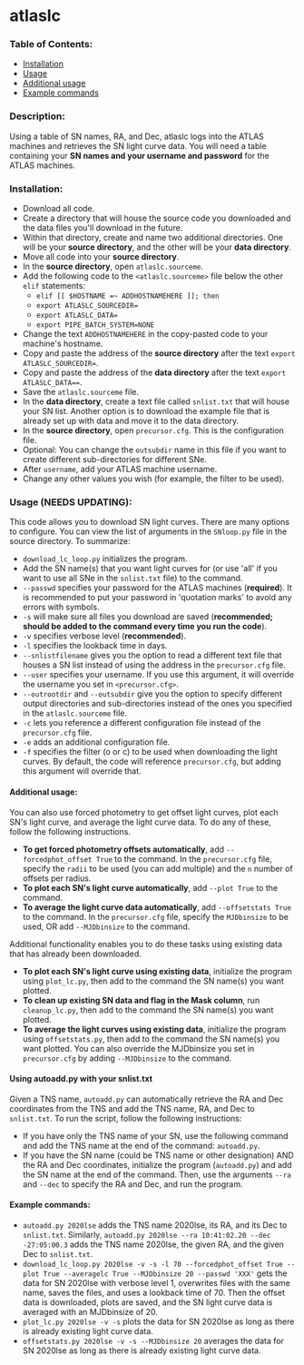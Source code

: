 # atlaslc

### Table of Contents:
* [Installation](#installation)
* [Usage](#usage)
* [Additional usage](#additional-usage)
* [Example commands](#example-commands)

### Description: 
Using a table of SN names, RA, and Dec, atlaslc logs into the ATLAS machines and retrieves the SN light curve data. You will need a table containing your **SN names and your username and password** for the ATLAS machines.

### Installation:
* Download all code.
* Create a directory that will house the source code you downloaded and the data files you'll download in the future.
* Within that directory, create and name two additional directories. One will be your **source directory**, and the other will be your **data directory**. 
* Move all code into your **source directory**.
* In the **source directory**, open `atlaslc.sourceme`.
* Add the following code to the `<atlaslc.sourceme>` file below the other `elif` statements: 
	* `elif [[ $HOSTNAME =~ ADDHOSTNAMEHERE ]]; then`
	* `export ATLASLC_SOURCEDIR=`
  * `export ATLASLC_DATA=`
  * `export PIPE_BATCH_SYSTEM=NONE`
* Change the text `ADDHOSTNAMEHERE` in the copy-pasted code to your machine's hostname.
* Copy and paste the address of the **source directory** after the text `export ATLASLC_SOURCEDIR=`.
* Copy and paste the address of the **data directory** after the text `export ATLASLC_DATA==`.
* Save the `atlaslc.sourceme` file.
* In the **data directory**, create a text file called `snlist.txt` that will house your SN list. Another option is to download the example file that is already set up with data and move it to the data directory.
* In the **source directory**, open `precursor.cfg`. This is the configuration file.
* Optional: You can change the `outsubdir` name in this file if you want to create different sub-directories for different SNe.
* After `username`, add your ATLAS machine username.
* Change any other values you wish (for example, the filter to be used).

### Usage (NEEDS UPDATING):
This code allows you to download SN light curves. There are many options to configure. You can view the list of arguments in the `SNloop.py` file in the source directory. To summarize:
* `download_lc_loop.py` initializes the program.
* Add the SN name(s) that you want light curves for (or use 'all' if you want to use all SNe in the `snlist.txt` file) to the command.
* `--passwd` specifies your password for the ATLAS machines (**required**). It is recommended to put your password in 'quotation marks' to avoid any errors with symbols.
* `-s` will make sure all files you download are saved (**recommended; should be added to the command every time you run the code**).
* `-v` specifies verbose level (**recommended**).
* `-l` specifies the lookback time in days.
* `--snlistfilename` gives you the option to read a different text file that houses a SN list instead of using the address in the `precursor.cfg` file.
* `--user` specifies your username. If you use this argument, it will override the username you set in `<precursor.cfg>`.
* `--outrootdir` and `--outsubdir` give you the option to specify different output directories and sub-directories instead of the ones you specified in the `atlaslc.sourceme` file.
* `-c` lets you reference a different configuration file instead of the `precursor.cfg` file.
* `-e` adds an additional configuration file.
* `-f` specifies the filter (o or c) to be used when downloading the light curves. By default, the code will reference `precursor.cfg`, but adding this argument will override that.

#### Additional usage:
You can also use forced photometry to get offset light curves, plot each SN's light curve, and average the light curve data. To do any of these, follow the following instructions.
* **To get forced photometry offsets automatically**, add `--forcedphot_offset True` to the command. In the `precursor.cfg` file, specify the `radii` to be used (you can add multiple) and the `n` number of offsets per radius.
* **To plot each SN's light curve automatically**, add `--plot True` to the command.
* **To average the light curve data automatically**, add `--offsetstats True` to the command. In the `precursor.cfg` file, specify the `MJDbinsize` to be used, OR add `--MJDbinsize` to the command.

Additional functionality enables you to do these tasks using existing data that has already been downloaded.
* **To plot each SN's light curve using existing data**, initialize the program using `plot_lc.py`, then add to the command the SN name(s) you want plotted.
* **To clean up existing SN data and flag in the Mask column**, run `cleanup_lc.py`, then add to the command the SN name(s) you want plotted.
* **To average the light curves using existing data**, initialize the program using `offsetstats.py`, then add to the command the SN name(s) you want plotted. You can also override the MJDbinsize you set in `precursor.cfg` by adding `--MJDbinsize` to the command.

#### Using autoadd.py with your snlist.txt
Given a TNS name, `autoadd.py` can automatically retrieve the RA and Dec coordinates from the TNS and add the TNS name, RA, and Dec to `snlist.txt`. To run the script, follow the following instructions:
* If you have only the TNS name of your SN, use the following command and add the TNS name at the end of the command: `autoadd.py`.
* If you have the SN name (could be TNS name or other designation) AND the RA and Dec coordinates, initialize the program (`autoadd.py`) and add the SN name at the end of the command. Then, use the arguments `--ra` and `--dec` to specify the RA and Dec, and run the program.

#### Example commands:
* `autoadd.py 2020lse` adds the TNS name 2020lse, its RA, and its Dec to `snlist.txt`. Similarly, `autoadd.py 2020lse --ra 10:41:02.20 --dec -27:05:00.3` adds the TNS name 2020lse, the given RA, and the given Dec to `snlist.txt`.
* `download_lc_loop.py 2020lse -v -s -l 70 --forcedphot_offset True --plot True --averagelc True --MJDbinsize 20 --passwd 'XXX'` gets the data for SN 2020lse with verbose level 1, overwrites files with the same name, saves the files, and uses a lookback time of 70. Then the offset data is downloaded, plots are saved, and the SN light curve data is averaged with an MJDbinsize of 20.
* `plot_lc.py 2020lse -v -s` plots the data for SN 2020lse as long as there is already existing light curve data.
* `offsetstats.py 2020lse -v -s --MJDbinsize 20` averages the data for SN 2020lse as long as there is already existing light curve data.
